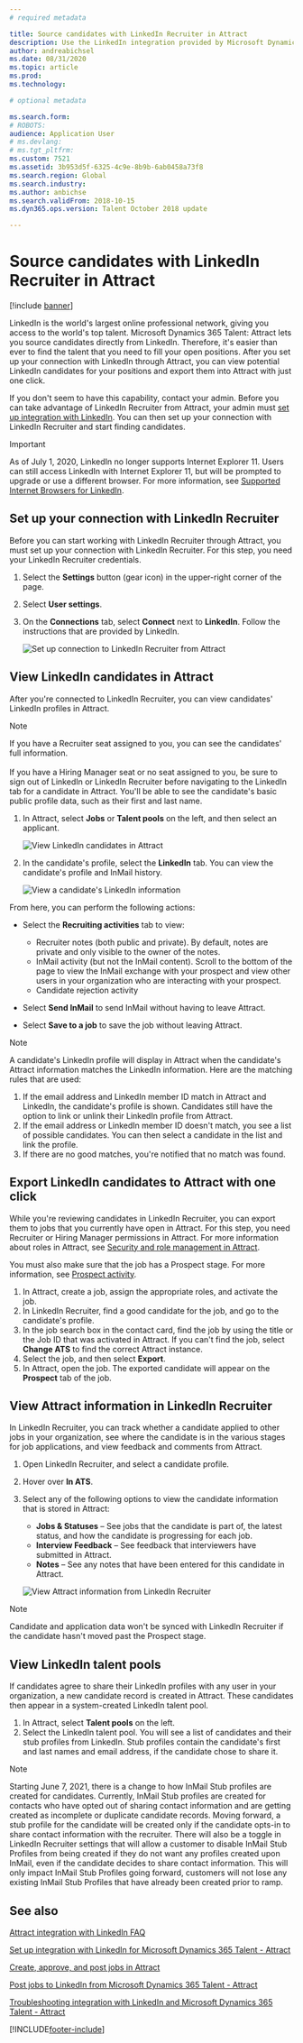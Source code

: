 ```yaml
---
# required metadata

title: Source candidates with LinkedIn Recruiter in Attract
description: Use the LinkedIn integration provided by Microsoft Dynamics 365 Talent - Attract to source job candidates through LinkedIn Recruiter.
author: andreabichsel
ms.date: 08/31/2020
ms.topic: article
ms.prod: 
ms.technology: 

# optional metadata

ms.search.form: 
# ROBOTS: 
audience: Application User
# ms.devlang: 
# ms.tgt_pltfrm: 
ms.custom: 7521
ms.assetid: 3b953d5f-6325-4c9e-8b9b-6ab0458a73f8
ms.search.region: Global
ms.search.industry: 
ms.author: anbichse
ms.search.validFrom: 2018-10-15
ms.dyn365.ops.version: Talent October 2018 update

---
```


# Source candidates with LinkedIn Recruiter in Attract

[!include [banner](includes/banner.md)]

LinkedIn is the world's largest online professional network, giving you access to the world's top talent. Microsoft Dynamics 365 Talent: Attract lets you source candidates directly from LinkedIn. Therefore, it's easier than ever to find the talent that you need to fill your open positions. After you set up your connection with LinkedIn through Attract, you can view potential LinkedIn candidates for your positions and export them into Attract with just one click.

If you don't seem to have this capability, contact your admin. Before you can take advantage of LinkedIn Recruiter from Attract, your admin must [set up integration with LinkedIn](./attract-admin-linkedin.md). You can then set up your connection with LinkedIn Recruiter and start finding candidates.

>[!IMPORTANT]
>As of July 1, 2020, LinkedIn no longer supports Internet Explorer 11. Users can still access LinkedIn with Internet Explorer 11, but will be prompted to upgrade or use a different browser. For more information, see [Supported Internet Browsers for LinkedIn](https://www.linkedin.com/help/linkedin/answer/4135/supported-internet-browsers-for-linkedin).

## Set up your connection with LinkedIn Recruiter

Before you can start working with LinkedIn Recruiter through Attract, you must set up your connection with LinkedIn Recruiter. For this step, you need your LinkedIn Recruiter credentials.

1. Select the **Settings** button (gear icon) in the upper-right corner of the page.
2. Select **User settings**.
3. On the **Connections** tab, select **Connect** next to **LinkedIn**. Follow the instructions that are provided by LinkedIn.

    ![[Set up connection to LinkedIn Recruiter from Attract](./media/attract-set-up-linkedin-recruiter-connection.png)](./media/attract-set-up-linkedin-recruiter-connection.png)

## View LinkedIn candidates in Attract

After you're connected to LinkedIn Recruiter, you can view candidates' LinkedIn profiles in Attract.

>[!NOTE]
>If you have a Recruiter seat assigned to you, you can see the candidates' full information.<br><br>
>If you have a Hiring Manager seat or no seat assigned to you, be sure to sign out of LinkedIn or LinkedIn Recruiter before navigating to the LinkedIn tab for a candidate in Attract. You'll be able to see the candidate's basic public profile data, such as their first and last name.

1. In Attract, select **Jobs** or **Talent pools** on the left, and then select an applicant.

    ![[View LinkedIn candidates in Attract](./media/attract-view-linkedin-candidates.png)](./media/attract-view-linkedin-candidates.png)

2. In the candidate's profile, select the **LinkedIn** tab. You can view the candidate's profile and InMail history.

   ![View a candidate's LinkedIn information](./media/attract-candidate-linkedin-tab.png)

From here, you can perform the following actions:

- Select the **Recruiting activities** tab to view:
   
   - Recruiter notes (both public and private). By default, notes are private and only visible to the owner of the notes.
   - InMail activity (but not the InMail content). Scroll to the bottom of the page to view the InMail exchange with your prospect and view other users in your organization who are interacting with your prospect.
   - Candidate rejection activity

- Select **Send InMail** to send InMail without having to leave Attract.

- Select **Save to a job** to save the job without leaving Attract.

> [!NOTE]
> A candidate's LinkedIn profile will display in Attract when the candidate's Attract information matches the LinkedIn information. Here are the matching rules that are used:
> 
> 1. If the email address and LinkedIn member ID match in Attract and LinkedIn, the candidate's profile is shown. Candidates still have the option to link or unlink their LinkedIn profile from Attract.
> 2. If the email address or LinkedIn member ID doesn't match, you see a list of possible candidates. You can then select a candidate in the list and link the profile.
> 3. If there are no good matches, you're notified that no match was found.

## Export LinkedIn candidates to Attract with one click

While you're reviewing candidates in LinkedIn Recruiter, you can export them to jobs that you currently have open in Attract. For this step, you need Recruiter or Hiring Manager permissions in Attract. For more information about roles in Attract, see [Security and role management in Attract](/dynamics365/unified-operations/talent/security-attract).

You must also make sure that the job has a Prospect stage. For more information, see [Prospect activity](./activities-attract.md#prospect-activity).

1. In Attract, create a job, assign the appropriate roles, and activate the job.
2. In LinkedIn Recruiter, find a good candidate for the job, and go to the candidate's profile.
3. In the job search box in the contact card, find the job by using the title or the Job ID that was activated in Attract. If you can't find the job, select **Change ATS** to find the correct Attract instance.
4. Select the job, and then select **Export**.
5. In Attract, open the job. The exported candidate will appear on the **Prospect** tab of the job.

## View Attract information in LinkedIn Recruiter

In LinkedIn Recruiter, you can track whether a candidate applied to other jobs in your organization, see where the candidate is in the various stages for job applications, and view feedback and comments from Attract.

1. Open LinkedIn Recruiter, and select a candidate profile.
2. Hover over **In ATS**.
3. Select any of the following options to view the candidate information that is stored in Attract:

    - **Jobs & Statuses** – See jobs that the candidate is part of, the latest status, and how the candidate is progressing for each job.
    - **Interview Feedback** – See feedback that interviewers have submitted in Attract.
    - **Notes** – See any notes that have been entered for this candidate in Attract.

    ![[View Attract information from LinkedIn Recruiter](./media/attract-view-information-from-linkedin-recruiter.png)](./media/attract-view-information-from-linkedin-recruiter.png)

> [!NOTE]
> Candidate and application data won't be synced with LinkedIn Recruiter if the candidate hasn't moved past the Prospect stage.

## View LinkedIn talent pools

If candidates agree to share their LinkedIn profiles with any user in your organization, a new candidate record is created in Attract. These candidates then appear in a system-created LinkedIn talent pool.

1. In Attract, select **Talent pools** on the left.
2. Select the LinkedIn talent pool. You will see a list of candidates and their stub profiles from LinkedIn. Stub profiles contain the candidate's first and last names and email address, if the candidate chose to share it.

> [!NOTE]
> Starting June 7, 2021, there is a change to how InMail Stub profiles are created for candidates. Currently, InMail Stub profiles are created for contacts who have opted out of sharing contact information and are getting created as incomplete or duplicate candidate records. Moving forward, a stub profile for the candidate will be created only if the candidate opts-in to share contact information with the recruiter. There will also be a toggle in LinkedIn Recruiter settings that will allow a customer to disable InMail Stub Profiles from being created if they do not want any profiles created upon InMail, even if the candidate decides to share contact information. This will only impact InMail Stub Profiles going forward, customers will not lose any existing InMail Stub Profiles that have already been created prior to ramp.

## See also

[Attract integration with LinkedIn FAQ](./attract-linkedin-faq.md)

[Set up integration with LinkedIn for Microsoft Dynamics 365 Talent - Attract](./attract-admin-linkedin.md)

[Create, approve, and post jobs in Attract](./creating-jobs-attract.md)

[Post jobs to LinkedIn from Microsoft Dynamics 365 Talent - Attract](./attract-post-jobs-to-linkedin.md)

[Troubleshooting integration with LinkedIn and Microsoft Dynamics 365 Talent - Attract](./attract-troubleshoot-linkedin.md)


[!INCLUDE[footer-include](../includes/footer-banner.md)]

